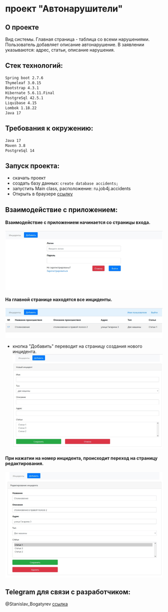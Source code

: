 # проект "Автонарушители"

## О проекте 

Вид системы. Главная страница - таблица со всеми нарушениями.
Пользователь добавляет описание автонарушение.
В заявлении указываются: адрес, статьи, описание нарушения.

## Стек технологий:

    Spring boot 2.7.6
    Thymeleaf 3.0.15
    Bootstrap 4.3.1
    Hibernate 5.6.11.Final
    PostgreSql 42.5.1
    Liquibase 4.15
    Lombok 1.18.22
    Java 17

## Требования к окружению:

    Java 17
    Maven 3.8
    PostgreSql 14

## Запуск проекта:

- скачать проект
- создать базу данных: ```create database accidents;```
- запустить Main class, расположение: ru.job4j.accidents
- Открыть в браузере [ссылку](http://localhost:8080/)

## Взаимодействие с приложением:

#### Взаимодействие с приложением начинается со страницы входа.
![](files/1.jpg)

#### На главной странице находятся все инциденты.
![](files/2.jpg)
- кнопка "Добавить" переводит на страницу создания нового инцидента.
  ![](files/3.jpg)

#### При нажатии на номер инцидента, происходит переход на страницу редактирования.
![](files/4.jpg)

## Telegram для связи с разработчиком:

@Stanislav_Bogatyrev
[ссылка](https://t.me/Stanislav_Bogatyrev)